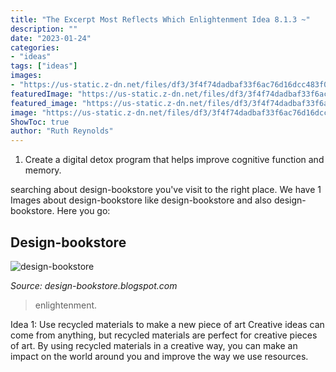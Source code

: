 ```yaml
---
title: "The Excerpt Most Reflects Which Enlightenment Idea 8.1.3 ~"
description: ""
date: "2023-01-24"
categories:
- "ideas"
tags: ["ideas"]
images:
- "https://us-static.z-dn.net/files/df3/3f4f74dadbaf33f6ac76d16dcc483f08.png"
featuredImage: "https://us-static.z-dn.net/files/df3/3f4f74dadbaf33f6ac76d16dcc483f08.png"
featured_image: "https://us-static.z-dn.net/files/df3/3f4f74dadbaf33f6ac76d16dcc483f08.png"
image: "https://us-static.z-dn.net/files/df3/3f4f74dadbaf33f6ac76d16dcc483f08.png"
ShowToc: true
author: "Ruth Reynolds"
---
```



1. Create a digital detox program that helps improve cognitive function and memory.

	

		
searching about design-bookstore you've visit to the right place. We have 1 Images about design-bookstore like design-bookstore and also design-bookstore. Here you go:
		
    
## Design-bookstore

<img loading=lazy src="https://us-static.z-dn.net/files/df3/3f4f74dadbaf33f6ac76d16dcc483f08.png" onerror="this.onerror=null;this.src='https://tse4.mm.bing.net/th?id=OIP.cyUTmciGqOmouZ4FGQDC-AHaHa&amp;pid=15.1';" alt="design-bookstore">

_Source: design-bookstore.blogspot.com_

>enlightenment. 

	

Idea 1: Use recycled materials to make a new piece of art
Creative ideas can come from anything, but recycled materials are perfect for creative pieces of art. By using recycled materials in a creative way, you can make an impact on the world around you and improve the way we use resources.

